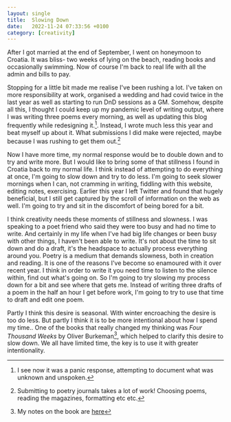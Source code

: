 ```yaml
---
layout: single
title:  Slowing Down
date:   2022-11-24 07:33:56 +0100
category: [creativity]
---
```


After I got married at the end of September, I went on honeymoon to Croatia. It was bliss- two weeks of lying on the beach, reading books and occasionally swimming. Now of course I'm back to real life with all the admin and bills to pay.

Stopping for a little bit made me realise I've been rushing a lot. I've taken on more responsibility at work, organised a wedding and had covid twice in the last year as well as starting to run DnD sessions as a GM. Somehow, despite all this, I thought I could keep up my pandemic level of writing output, where I was writing three poems every morning, as well as updating this blog frequently while redesigning it.[^1]. Instead, I wrote much less this year and beat myself up about it. What submissions I did make were rejected, maybe because I was rushing to get them out.[^2]

<!--more-->

Now I have more time, my normal response would be to double down and to try and write more. But I would like to bring some of that stillness I found in Croatia back to my normal life. I think instead of attempting to do everything at once, I'm going to slow down and try to do less. I'm going to seek slower mornings when I can, not cramming in writing, fiddling with this website, editing notes, exercising. Earlier this year I left Twitter and found that hugely beneficial, but I still get captured by the scroll of information on the web as well. I'm going to try and sit in the discomfort of being bored for a bit.

I think creativity needs these moments of stillness and slowness. I was speaking to a poet friend who said they were too busy and had no time to write. And certainly in my life when I've had big life changes or been busy with other things, I haven't been able to write. It's not about the time to sit down and do a draft, it's the headspace to actually process everything around you.  Poetry is a medium that demands slowness, both in creation and reading. It is one of the reasons I've become so enamoured with it over recent year. I think in order to write it you need time to listen to the silence within, find out what's going on. So I'm going to try slowing my process down for a bit and see where that gets me. Instead of writing three drafts of a poem in the half an hour I get before work, I'm going to try to use that time to draft and edit one poem. 

Partly I think this desire is seasonal. With winter encroaching the desire is too do less. But partly I think it is to be more intentional about how I spend my time.. One of the books that really changed my thinking was *Four Thousand Weeks* by Oliver Burkeman[^3], which helped to clarify this desire to slow down. We all have limited time, the key is to use it with greater intentionality.

[^1]: I see now it was a panic response, attempting to document what was unknown and unspoken.
[^2]: Submitting to poetry journals takes a lot of work! Choosing poems, reading the magazines, formatting etc etc.
[^3]: My notes on the book are [here](https://notes.davidralphlewis.co.uk/4thousandweeks)
